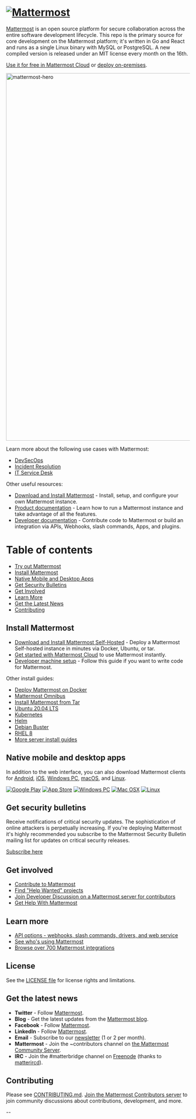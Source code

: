 # [![Mattermost](https://user-images.githubusercontent.com/7205829/137170381-fe86eef0-bccc-4fdd-8e92-b258884ebdd7.png)](https://mattermost.com)

[Mattermost](https://mattermost.com) is an open source platform for secure collaboration across the entire software development lifecycle. This repo is the primary source for core development on the Mattermost platform; it's written in Go and React and runs as a single Linux binary with MySQL or PostgreSQL. A new compiled version is released under an MIT license every month on the 16th.

[Use it for free in Mattermost Cloud](https://mattermost.com/sign-up/?utm_source=github-mattermost-server-readme) or [deploy on-premises](https://mattermost.com/deploy/?utm_source=github-mattermost-server-readme).

<img width="1006" alt="mattermost-hero" src="https://user-images.githubusercontent.com/7205829/136107976-7a894c9e-290a-490d-8501-e5fdbfc3785a.png">

Learn more about the following use cases with Mattermost:

- [DevSecOps](https://mattermost.com/solutions/use-cases/devops/?utm_source=github-mattermost-server-readme)
- [Incident Resolution](https://mattermost.com/solutions/use-cases/incident-resolution/?utm_source=github-mattermost-server-readme)
- [IT Service Desk](https://mattermost.com/solutions/use-cases/it-service-desk/?utm_source=github-mattermost-server-readme)

Other useful resources:

- [Download and Install Mattermost](https://docs.mattermost.com/guides/deployment.html) - Install, setup, and configure your own Mattermost instance.
- [Product documentation](https://docs.mattermost.com/) - Learn how to run a Mattermost instance and take advantage of all the features.
- [Developer documentation](https://developers.mattermost.com/) - Contribute code to Mattermost or build an integration via APIs, Webhooks, slash commands, Apps, and plugins.

Table of contents
=================

  * [Try out Mattermost](#try-out-mattermost)
  * [Install Mattermost](#install-mattermost)
  * [Native Mobile and Desktop Apps](#native-mobile-and-desktop-apps)
  * [Get Security Bulletins](#get-security-bulletins)
  * [Get Involved](#get-involved)
  * [Learn More](#learn-more)
  * [Get the Latest News](#get-the-latest-news)
  * [Contributing](#contributing)

## Install Mattermost

- [Download and Install Mattermost Self-Hosted](https://docs.mattermost.com/guides/deployment.html) - Deploy a Mattermost Self-hosted instance in minutes via Docker, Ubuntu, or tar.
- [Get started with Mattermost Cloud](https://customers.mattermost.com/cloud/signup) to use Mattermost instantly.
- [Developer machine setup](https://developers.mattermost.com/contribute/server/developer-setup) - Follow this guide if you want to write code for Mattermost.


Other install guides:

- [Deploy Mattermost on Docker](https://docs.mattermost.com/install/install-docker.html)
- [Mattermost Omnibus](https://docs.mattermost.com/install/installing-mattermost-omnibus.html)
- [Install Mattermost from Tar](https://docs.mattermost.com/install/install-tar.html)
- [Ubuntu 20.04 LTS](https://docs.mattermost.com/install/installing-ubuntu-2004-LTS.html)
- [Kubernetes](https://docs.mattermost.com/install/install-kubernetes.html)
- [Helm](https://docs.mattermost.com/install/install-kubernetes.html#installing-the-operators-via-helm)
- [Debian Buster](https://docs.mattermost.com/install/install-debian.html)
- [RHEL 8](https://docs.mattermost.com/install/install-rhel-8.html)
- [More server install guides](https://docs.mattermost.com/guides/deployment.html)

## Native mobile and desktop apps

In addition to the web interface, you can also download Mattermost clients for [Android](https://mattermost.com/mattermost-android-app/), [iOS](https://mattermost.com/mattermost-ios-app/), [Windows PC](https://docs.mattermost.com/install/desktop-app-install.html#windows-10-windows-8-1), [macOS](https://docs.mattermost.com/install/desktop-app-install.html#macos-10-9), and [Linux](https://docs.mattermost.com/install/desktop-app-install.html#linux).

[![Google Play](https://user-images.githubusercontent.com/33878967/33095356-39b6fbf8-ceb8-11e7-8a61-c3a18fa5e658.png)](https://mattermost.com/mattermost-android-app/)  [![App Store](https://user-images.githubusercontent.com/33878967/33095353-397e69b4-ceb8-11e7-8175-f95a97d5274f.png)](https://itunes.apple.com/us/app/mattermost/id1257222717?mt=8)  [![Windows PC](https://user-images.githubusercontent.com/33878967/33095357-39cab8d2-ceb8-11e7-89a6-67dccc571ca3.png)](https://docs.mattermost.com/install/desktop.html#windows-10-windows-8-1-windows-7)  [![Mac OSX](https://user-images.githubusercontent.com/33878967/33095355-39a36f2a-ceb8-11e7-9b33-73d4f6d5d6c1.png)](https://docs.mattermost.com/install/desktop.html#macos-10-9)  [![Linux](https://user-images.githubusercontent.com/33878967/33095354-3990e256-ceb8-11e7-965d-b00a16e578de.png)](https://docs.mattermost.com/install/desktop.html#linux)

## Get security bulletins

Receive notifications of critical security updates. The sophistication of online attackers is perpetually increasing. If you're deploying Mattermost it's highly recommended you subscribe to the Mattermost Security Bulletin mailing list for updates on critical security releases.

[Subscribe here](https://mattermost.com/security-updates/#sign-up)

## Get involved

- [Contribute to Mattermost](https://handbook.mattermost.com/contributors/contributors/ways-to-contribute)
- [Find "Help Wanted" projects](https://github.com/mattermost/mattermost-server/issues?page=1&q=is%3Aissue+is%3Aopen+%22Help+Wanted%22&utf8=%E2%9C%93)
- [Join Developer Discussion on a Mattermost server for contributors](https://community.mattermost.com/signup_user_complete/?id=f1924a8db44ff3bb41c96424cdc20676)
- [Get Help With Mattermost](https://docs.mattermost.com/guides/get-help.html)

## Learn more

- [API options - webhooks, slash commands, drivers, and web service](https://api.mattermost.com/)
- [See who's using Mattermost](https://mattermost.com/customers/)
- [Browse over 700 Mattermost integrations](https://mattermost.com/marketplace/)

## License

See the [LICENSE file](LICENSE.txt) for license rights and limitations.

## Get the latest news

- **Twitter** - Follow [Mattermost](https://twitter.com/mattermost).
- **Blog** - Get the latest updates from the [Mattermost blog](https://mattermost.com/blog/).
- **Facebook** - Follow [Mattermost](https://www.facebook.com/MattermostHQ).
- **LinkedIn** - Follow [Mattermost](https://www.linkedin.com/company/mattermost/).
- **Email** - Subscribe to our [newsletter](https://mattermost.us11.list-manage.com/subscribe?u=6cdba22349ae374e188e7ab8e&id=2add1c8034) (1 or 2 per month).
- **Mattermost** - Join the ~contributors channel on [the Mattermost Community Server](https://community.mattermost.com). 
- **IRC** - Join the #matterbridge channel on [Freenode](https://freenode.net/) (thanks to [matterircd](https://github.com/42wim/matterircd)).

## Contributing

Please see [CONTRIBUTING.md](./CONTRIBUTING.md).
[Join the Mattermost Contributors server](https://community.mattermost.com/signup_user_complete/?id=codoy5s743rq5mk18i7u5ksz7e) to join community discussions about contributions, development, and more.

--

